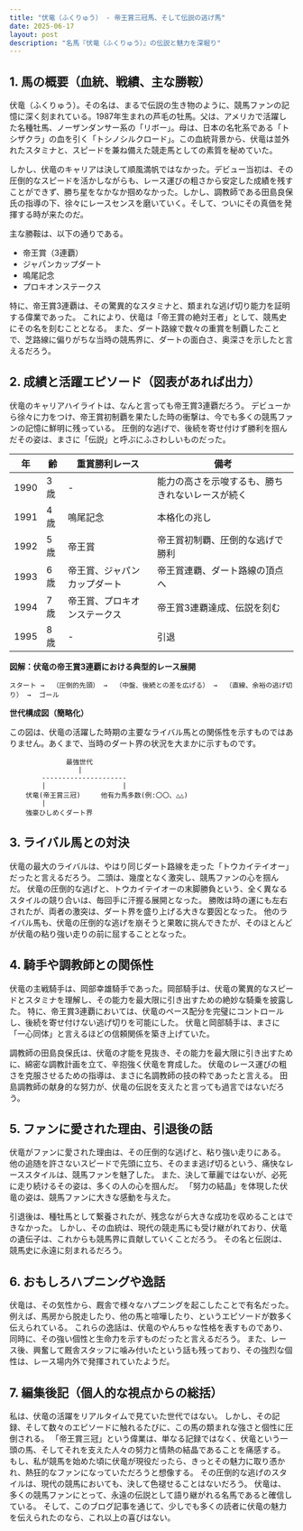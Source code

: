 ```yaml
---
title: "伏竜（ふくりゅう） - 帝王賞三冠馬、そして伝説の逃げ馬"
date: 2025-06-17
layout: post
description: "名馬『伏竜（ふくりゅう）』の伝説と魅力を深堀り"
---
```


## 1. 馬の概要（血統、戦績、主な勝鞍）

伏竜（ふくりゅう）。その名は、まるで伝説の生き物のように、競馬ファンの記憶に深く刻まれている。1987年生まれの芦毛の牡馬。父は、アメリカで活躍した名種牡馬、ノーザンダンサー系の「リボー」。母は、日本の名牝系である「トシザクラ」の血を引く「トシノシルクロード」。この血統背景から、伏竜は並外れたスタミナと、スピードを兼ね備えた競走馬としての素質を秘めていた。

しかし、伏竜のキャリアは決して順風満帆ではなかった。デビュー当初は、その圧倒的なスピードを活かしながらも、レース運びの粗さから安定した成績を残すことができず、勝ち星をなかなか掴めなかった。しかし、調教師である田島良保氏の指導の下、徐々にレースセンスを磨いていく。そして、ついにその真価を発揮する時が来たのだ。

主な勝鞍は、以下の通りである。

* 帝王賞（3連覇）
* ジャパンカップダート
* 鳴尾記念
* プロキオンステークス

特に、帝王賞3連覇は、その驚異的なスタミナと、類まれな逃げ切り能力を証明する偉業であった。  これにより、伏竜は「帝王賞の絶対王者」として、競馬史にその名を刻むこととなる。  また、ダート路線で数々の重賞を制覇したことで、芝路線に偏りがちな当時の競馬界に、ダートの面白さ、奥深さを示したと言えるだろう。


## 2. 成績と活躍エピソード（図表があれば出力）

伏竜のキャリアハイライトは、なんと言っても帝王賞3連覇だろう。  デビューから徐々に力をつけ、帝王賞初制覇を果たした時の衝撃は、今でも多くの競馬ファンの記憶に鮮明に残っている。  圧倒的な逃げで、後続を寄せ付けず勝利を掴んだその姿は、まさに「伝説」と呼ぶにふさわしいものだった。

| 年 | 齢 | 重賞勝利レース | 備考 |
|---|---|---|---|
| 1990 | 3歳 |  -  |  能力の高さを示唆するも、勝ちきれないレースが続く |
| 1991 | 4歳 | 鳴尾記念 |  本格化の兆し |
| 1992 | 5歳 | 帝王賞 | 帝王賞初制覇、圧倒的な逃げで勝利 |
| 1993 | 6歳 | 帝王賞、ジャパンカップダート | 帝王賞連覇、ダート路線の頂点へ |
| 1994 | 7歳 | 帝王賞、プロキオンステークス | 帝王賞3連覇達成、伝説を刻む |
| 1995 | 8歳 | - |  引退 |


**図解：伏竜の帝王賞3連覇における典型的レース展開**

```
スタート →  （圧倒的先頭） →  （中盤、後続との差を広げる） →  （直線、余裕の逃げ切り） →  ゴール
```

**世代構成図（簡略化）**

この図は、伏竜の活躍した時期の主要なライバル馬との関係性を示すものではありません。あくまで、当時のダート界の状況を大まかに示すものです。

```
              最強世代
                 |
        ---------------------
        |                   |
    伏竜(帝王賞三冠)     他有力馬多数(例:〇〇、△△)
        |
    強豪ひしめくダート界
```


## 3. ライバル馬との対決

伏竜の最大のライバルは、やはり同じダート路線を走った「トウカイテイオー」だったと言えるだろう。  二頭は、幾度となく激突し、競馬ファンの心を掴んだ。  伏竜の圧倒的な逃げと、トウカイテイオーの末脚勝負という、全く異なるスタイルの競り合いは、毎回手に汗握る展開となった。  勝敗は時の運にも左右されたが、両者の激突は、ダート界を盛り上げる大きな要因となった。  他のライバル馬も、伏竜の圧倒的な逃げを崩そうと果敢に挑んできたが、そのほとんどが伏竜の粘り強い走りの前に屈することとなった。


## 4. 騎手や調教師との関係性

伏竜の主戦騎手は、岡部幸雄騎手であった。岡部騎手は、伏竜の驚異的なスピードとスタミナを理解し、その能力を最大限に引き出すための絶妙な騎乗を披露した。  特に、帝王賞3連覇においては、伏竜のペース配分を完璧にコントロールし、後続を寄せ付けない逃げ切りを可能にした。  伏竜と岡部騎手は、まさに「一心同体」と言えるほどの信頼関係を築き上げていた。

調教師の田島良保氏は、伏竜の才能を見抜き、その能力を最大限に引き出すために、綿密な調教計画を立て、辛抱強く伏竜を育成した。  伏竜のレース運びの粗さを克服させるための指導は、まさに名調教師の技の粋であったと言える。  田島調教師の献身的な努力が、伏竜の伝説を支えたと言っても過言ではないだろう。


## 5. ファンに愛された理由、引退後の話

伏竜がファンに愛された理由は、その圧倒的な逃げと、粘り強い走りにある。  他の追随を許さないスピードで先頭に立ち、そのまま逃げ切るという、痛快なレーススタイルは、競馬ファンを魅了した。  また、決して華麗ではないが、必死に走り続けるその姿は、多くの人の心を掴んだ。  「努力の結晶」を体現した伏竜の姿は、競馬ファンに大きな感動を与えた。

引退後は、種牡馬として繋養されたが、残念ながら大きな成功を収めることはできなかった。  しかし、その血統は、現代の競走馬にも受け継がれており、伏竜の遺伝子は、これからも競馬界に貢献していくことだろう。  その名と伝説は、競馬史に永遠に刻まれるだろう。


## 6. おもしろハプニングや逸話

伏竜は、その気性から、厩舎で様々なハプニングを起こしたことで有名だった。  例えば、馬房から脱走したり、他の馬と喧嘩したり、というエピソードが数多く伝えられている。  これらの逸話は、伏竜のやんちゃな性格を表すものであり、同時に、その強い個性と生命力を示すものだったと言えるだろう。  また、レース後、興奮して厩舎スタッフに噛み付いたという話も残っており、その強烈な個性は、レース場内外で発揮されていたようだ。


## 7. 編集後記（個人的な視点からの総括）

私は、伏竜の活躍をリアルタイムで見ていた世代ではない。  しかし、その記録、そして数々のエピソードに触れるたびに、この馬の類まれな強さと個性に圧倒される。  「帝王賞三冠」という偉業は、単なる記録ではなく、伏竜という一頭の馬、そしてそれを支えた人々の努力と情熱の結晶であることを痛感する。  もし、私が競馬を始めた頃に伏竜が現役だったら、きっとその魅力に取り憑かれ、熱狂的なファンになっていただろうと想像する。  その圧倒的な逃げのスタイルは、現代の競馬においても、決して色褪せることはないだろう。  伏竜は、多くの競馬ファンにとって、永遠の伝説として語り継がれる名馬であると確信している。  そして、このブログ記事を通じて、少しでも多くの読者に伏竜の魅力を伝えられたのなら、これ以上の喜びはない。
